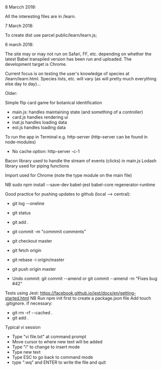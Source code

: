 8 Marcch 2018:

All the interesting files are in /learn.

7 March 2018:

To create dist use parcel public/learn/learn.js;

6 march 2018:

The site may or may not run on Safari, FF, etc. depending on whether the latest Babel transpiled version has been run and uploaded. The development target is Chrome.

Current focus is on testing the user's knowledge of species at /learn/learn.html. Species lists, etc. will vary (as will pretty much everything else day to day)...

Older:

Simple flip card game for botanical identification

* main.js: handles maintaining state (and something of a controller)
* card.js handles rendering ui
* inat.js handles loading data
* eol.js handles loading data

To run the app in Terminal e.g. http-server (http-server can be found in node-modules)
* No cache option: http-server -c-1

Bacon library used to handle the stream of events (clicks) in main.js
Lodash library used for piping functions

Import used for Chrome (note the type module on the main file)

NB sudo npm install --save-dev babel-jest babel-core regenerator-runtime

Good practice for pushing updates to github (local --> central):

* git log --oneline
* git status
* git add .
* git commit -m "commmit comments"
* git checkout master
* git fetch origin
* git rebase -i origin/master
* git push origin master

* Undo commit: git commit --amend or git commit --amend -m "Fixes bug #42"

Tests using Jest: https://facebook.github.io/jest/docs/en/getting-started.html
NB Run npm init first to create a package.json file
Add touch .gitignore. If necessary:
* git rm -rf --cached .
* git add .

Typical vi session
* Type "vi file.txt" at command prompt
* Move cursor to where new text will be added
* Type "i" to change to insert mode
* Type new text
* Type ESC to go back to command mode
* type ":wq" and ENTER to write the file and quit

